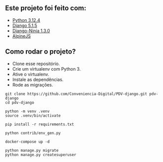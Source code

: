 ## Este projeto foi feito com:

* [Python 3.12.4](https://www.python.org/)
* [Django 5.1.5](https://www.djangoproject.com/)
* [Django-Ninja 1.3.0](https://django-ninja.dev/)
* [AlpineJS](https://alpinejs.dev/)

## Como rodar o projeto?

* Clone esse repositório.
* Crie um virtualenv com Python 3.
* Ative o virtualenv.
* Instale as dependências.
* Rode as migrações.

```
git clone https://github.com/Conveniencia-Digital/PDV-django.git pdv-django
cd pdv-django

python -m venv .venv
source .venv/bin/activate

pip install -r requirements.txt

python contrib/env_gen.py

docker-compose up -d

python manage.py migrate
python manage.py createsuperuser
```
